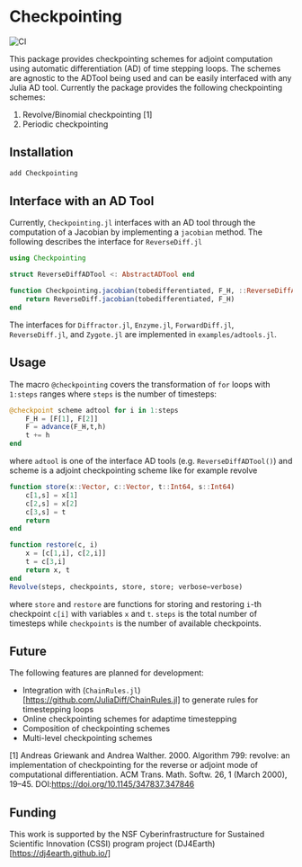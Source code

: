 # Checkpointing

![CI](https://github.com/Argonne-National-Laboratory/Checkpointing.jl/workflows/Run%20tests/badge.svg?branch=main)

This package provides checkpointing schemes for adjoint computation using automatic differentiation (AD) of time stepping loops. The schemes are agnostic to the ADTool being used and can be easily interfaced with any Julia AD tool. Currently the package provides the following checkpointing schemes:

1. Revolve/Binomial checkpointing [1]
2. Periodic checkpointing

## Installation

```julia
add Checkpointing
```

## Interface with an AD Tool

Currently, `Checkpointing.jl` interfaces with an AD tool through the computation of a Jacobian by implementing a `jacobian` method. The following describes the interface for `ReverseDiff.jl`

```julia
using Checkpointing

struct ReverseDiffADTool <: AbstractADTool end

function Checkpointing.jacobian(tobedifferentiated, F_H, ::ReverseDiffADTool)
    return ReverseDiff.jacobian(tobedifferentiated, F_H)
end
```
The interfaces for `Diffractor.jl`, `Enzyme.jl`, `ForwardDiff.jl`, `ReverseDiff.jl`, and `Zygote.jl` are implemented in `examples/adtools.jl`.

## Usage

The macro `@checkpointing` covers the transformation of `for` loops with `1:steps` ranges where `steps` is the number of timesteps:

```julia
@checkpoint scheme adtool for i in 1:steps
    F_H = [F[1], F[2]]
    F = advance(F_H,t,h)
    t += h
end
```

where `adtool` is one of the interface AD tools (e.g. `ReverseDiffADTool()`) and scheme is a adjoint checkpointing scheme like for example revolve
```julia
function store(x::Vector, c::Vector, t::Int64, s::Int64)
    c[1,s] = x[1]
    c[2,s] = x[2]
    c[3,s] = t
    return
end

function restore(c, i)
    x = [c[1,i], c[2,i]]
    t = c[3,i]
    return x, t
end
Revolve(steps, checkpoints, store, store; verbose=verbose)
```
where `store` and `restore` are functions for storing and restoring `i`-th checkpoint `c[i]` with variables `x` and `t`. `steps` is the total number of timesteps while `checkpoints` is the number of available checkpoints.

## Future

The following features are planned for development:

* Integration with (`ChainRules.jl`)[https://github.com/JuliaDiff/ChainRules.jl] to generate rules for timestepping loops
* Online checkpointing schemes for adaptime timestepping
* Composition of checkpointing schemes
* Multi-level checkpointing schemes

[1] Andreas Griewank and Andrea Walther. 2000. Algorithm 799: revolve: an implementation of checkpointing for the reverse or adjoint mode of computational differentiation. ACM Trans. Math. Softw. 26, 1 (March 2000), 19–45. DOI:https://doi.org/10.1145/347837.347846

## Funding

This work is supported by the NSF Cyberinfrastructure for Sustained Scientific Innovation (CSSI) program project (DJ4Earth)[https://dj4earth.github.io/]

